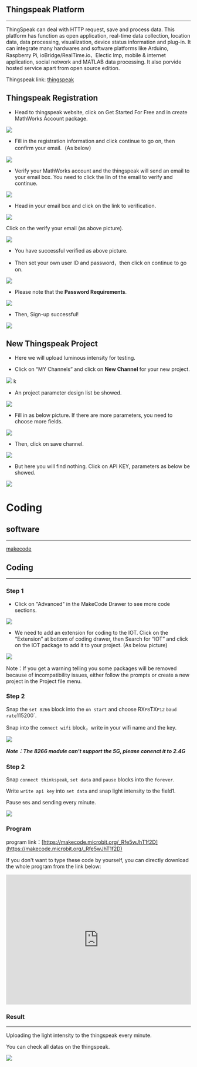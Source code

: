 
## Thingspeak Platform
---
ThingSpeak can deal with HTTP request, save and process data. This platform has function as open application, real-time data collection, location data, data processing, visualization, device status information and plug-in. It can integrate many hardwares and software platforms like Arduino, Raspberry Pi, ioBridge/RealTime.io、Electic lmp, mobile & internet application, social network and MATLAB data processing. It also porvide hosted service apart from open source edition.

Thingspeak link: [thingspeak](https://thingspeak.com/)

## Thingspeak Registration
 
- Head to thingspeak website, click on Get Started For Free and in create MathWorks Account package.

![](https://i.imgur.com/dWnWKgO.png)

- Fill in the registration information and click continue to go on, then confirm your email.（As below）

![](https://i.imgur.com/l9kVrTg.png)

- Verify your MathWorks account and the thingspeak will send an email to your email box. You need to click the lin of the email to verify and continue. 

![](https://i.imgur.com/BlofmkE.png)

- Head in your email box and click on the link to verification.

![](https://i.imgur.com/ArJkweS.png)

Click on the verify your email (as above picture).

![](https://i.imgur.com/1hxxtCN.png)

- You have successful verified as above picture.
 
- Then set your own user ID and password，then click on continue to go on.

![](https://i.imgur.com/jN9d8lY.png)

- Please note that the **Password Requirements**.

![](https://i.imgur.com/wVyoJ8F.png)

- Then, Sign-up successful!

![](https://i.imgur.com/smC48sY.png)

## New Thingspeak Project

- Here we will upload luminous intensity for testing. 

- Click on “MY Channels” and click on **New Channel** for your new project.

![](https://i.imgur.com/rxnZa7s.png)
k
- An project parameter design list be showed. 

![](https://i.imgur.com/jQQJG01.png)

- Fill in as below picture. If there are more parameters, you need to choose more fields.

![](https://i.imgur.com/x06Xwzm.png)

- Then, click on save channel. 

![](https://i.imgur.com/7lH0NsT.png)

- But here you will find nothing. Click on API KEY, parameters as below be showed.

![](https://i.imgur.com/BfSDNCF.png)

# Coding

## software
---

[makecode](https://makecode.microbit.org/#)

## Coding
---

### Step 1
- Click on "Advanced" in the MakeCode Drawer to see more code sections.

 ![](https://i.imgur.com/j31P9Bx.jpg)

- We need to add an extension for coding to the IOT. Click on the “Extension” at bottom of coding drawer, then Search for “IOT” and click on the IOT package to add it to your project. (As below picture) 


 ![](https://i.imgur.com/AaZxCEb.jpg)

Note：If you get a warning telling you some packages will be removed because of incompatibility issues, either follow the prompts or create a new project in the Project file menu.

### Step 2

Snap the `set 8266` block into the `on start` and choose RX`P8`TX`P12` `baud rate`115200`.

Snap into the `connect wifi` block，write in your wifi name and the key. 

![](https://i.imgur.com/xWucyxO.png)

***Note：The 8266 module can't support the 5G, please conenct it to 2.4G***

### Step 2

Snap `connect thinkspeak`, `set data` and `pause` blocks into the `forever`. 

Write `write api key` into `set data` and snap light intensity to the field1.

Pause `60s` and sending every minute. 

![](https://i.imgur.com/GC3Zhwj.png)

### Program

program link：[https://makecode.microbit.org/_Rfe5wJhT1f2D](https://makecode.microbit.org/_Rfe5wJhT1f2D)

If you don't want to type these code by yourself, you can directly download the whole program from the link below:


<div style="position:relative;height:0;padding-bottom:70%;overflow:hidden;"><iframe style="position:absolute;top:0;left:0;width:100%;height:100%;" src="https://makecode.microbit.org/#pub:_Rfe5wJhT1f2D" frameborder="0" sandbox="allow-popups allow-forms allow-scripts allow-same-origin"></iframe></div>  


### Result
---

Uploading the light intensity to the thingspeak every minute. 

You can check all datas on the thingspeak.


![](https://i.imgur.com/1YhSzqd.png)
